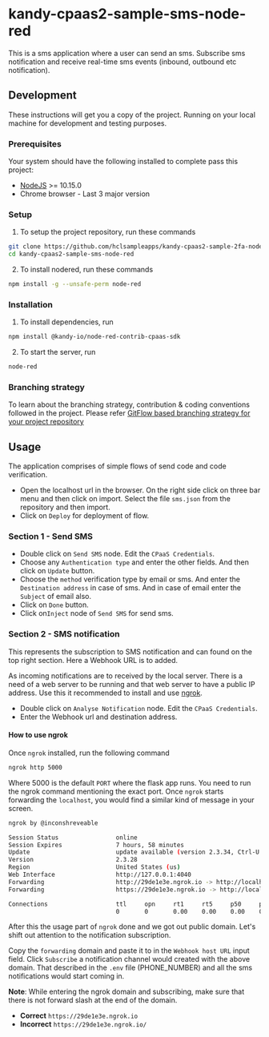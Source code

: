 # kandy-cpaas2-sample-sms-node-red

This is a sms application where a user can send an sms. Subscribe sms notification and receive real-time sms events (inbound, outbound etc notification).
## Development
These instructions will get you a copy of the project. Running on your local machine for development and testing purposes.

### Prerequisites
Your system should have the following installed to complete pass this project:
- [NodeJS](https://nodejs.org/en/) >= 10.15.0
- Chrome browser - Last 3 major version

### Setup
1. To setup the project repository, run these commands
```bash
git clone https://github.com/hclsampleapps/kandy-cpaas2-sample-2fa-node-red.git
cd kandy-cpaas2-sample-sms-node-red
```
2. To install nodered, run these commands
```bash
npm install -g --unsafe-perm node-red
```

### Installation
1. To install dependencies, run
```bash
npm install @kandy-io/node-red-contrib-cpaas-sdk
```
2. To start the server, run
```bash
node-red
```

### Branching strategy
To learn about the branching strategy, contribution & coding conventions followed in the project. Please refer [GitFlow based branching strategy for your project repository](https://gist.github.com/ribbon-abku/10d3fc1cff5c35a2df401196678e258a)

## Usage
The application comprises of simple flows of send code and code verification.
- Open the localhost url in the browser. On the right side click on three bar menu and then click on import. Select the file `sms.json` from the repository and then import.
- Click on `Deploy` for deployment of flow.

### Section 1 - Send SMS

- Double click on `Send SMS` node. Edit the `CPaaS Credentials`.
- Choose any `Authentication type` and enter the other fields. And then click on `Update` button.
- Choose the `method` verification type by email or sms. And enter the `Destination address` in case of sms. And in case of email enter the `Subject` of email also.
- Click on `Done` button.
- Click on`Inject` node of `Send SMS` for send sms.

### Section 2 - SMS notification
This represents the subscription to SMS notification and can found on the top right section. Here a Webhook URL is to added.

As incoming notifications are to received by the local server. There is a need of a web server to be running and that web server to have a public IP address. Use this it recommended to install and use [ngrok](https://ngrok.com/).

- Double click on `Analyse Notification` node. Edit the `CPaaS Credentials`.
- Enter the Webhook url and destination address.

#### How to use ngrok

Once `ngrok` installed, run the following command

```bash
ngrok http 5000
```

Where 5000 is the default `PORT` where the flask app runs. You need to run the ngrok command mentioning the exact port.
Once `ngrok` starts forwarding the `localhost`, you would find a similar kind of message in your screen.

```bash
ngrok by @inconshreveable                                                                  (Ctrl+C to quit)

Session Status                online
Session Expires               7 hours, 58 minutes
Update                        update available (version 2.3.34, Ctrl-U to update)
Version                       2.3.28
Region                        United States (us)
Web Interface                 http://127.0.0.1:4040
Forwarding                    http://29de1e3e.ngrok.io -> http://localhost:3001
Forwarding                    https://29de1e3e.ngrok.io -> http://localhost:5000

Connections                   ttl     opn     rt1     rt5     p50     p90
                              0       0       0.00    0.00    0.00    0.00
```

After this the usage part of `ngrok` done and we got out public domain. Let's shift out attention to the notification subscription.

Copy the `forwarding` domain and paste it to in the `Webhook host URL` input field.
Click `Subscribe` a notification channel would created with the above domain. That described in the `.env` file (PHONE_NUMBER) and all the sms notifications would start coming in.

**Note**: While entering the ngrok domain and subscribing, make sure that there is not forward slash at the end of the domain.

- **Correct** `https://29de1e3e.ngrok.io`
- **Incorrect** `https://29de1e3e.ngrok.io/`
